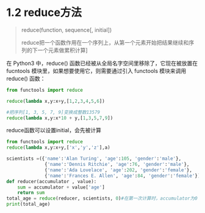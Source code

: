 # 1.2 reduce方法

> reduce(function, sequence[, initial])
>
> reduce把一个函数作用在一个序列上，从第一个元素开始把结果继续和序列的下一个元素做累积计算]

在 Python3 中，reduce() 函数已经被从全局名字空间里移除了，它现在被放置在 fucntools 模块里，如果想要使用它，则需要通过引入 functools 模块来调用 reduce() 函数：

```python
from functools import reduce

reduce(lambda x,y:x+y,[1,2,3,4,5,6])

#把序列[1, 3, 5, 7, 9]变换成整数13579
reduce(lambda x,y:x*10 + y,[1,3,5,7,9])
```

reduce函数可以设置initial，会先被计算

```python
from functools import reduce
reduce(lambda x,y:x+y,['x','y','z'],a)

scientists =({'name':'Alan Turing', 'age':105, 'gender':'male'},
              {'name':'Dennis Ritchie', 'age':76, 'gender':'male'},
              {'name':'Ada Lovelace', 'age':202, 'gender':'female'},
              {'name':'Frances E. Allen', 'age':84, 'gender':'female'})
def reducer(accumulator , value):
	sum = accumulator + value['age']
	return sum
total_age = reduce(reducer, scientists, 0)#在第一次计算时，accumulator为0
print(total_age)
```


